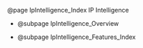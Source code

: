 @page IpIntelligence_Index IP Intelligence


- @subpage IpIntelligence_Overview

- @subpage IpIntelligence_Features_Index

